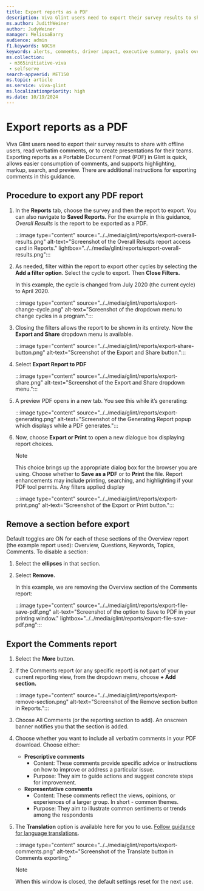```yaml
---
title: Export reports as a PDF
description: Viva Glint users need to export their survey results to share with offline users, read verbatim comments, or to create presentations for their teams. Exporting reports as a PDF in Glint is quick, allows easy consumption of comments.
ms.author: JudithWeiner
author: JudyWeiner
manager: MelissaBarry
audience: admin
f1.keywords: NOCSH
keywords: alerts, comments, driver impact, executive summary, goals overview, heat map, overall results, manager report, response rate, team summary, report access level, add report sections, delete report sections,
ms.collection: 
 - m365initiative-viva
 - selfserve
search-appverid: MET150
ms.topic: article
ms.service: viva-glint
ms.localizationpriority: high
ms.date: 10/19/2024
---
```


# Export reports as a PDF

Viva Glint users need to export their survey results to share with offline users, read verbatim comments, or to create presentations for their teams. Exporting reports as a Portable Document Format (PDF) in Glint is quick, allows easier consumption of comments, and supports highlighting, markup, search, and preview. There are additional instructions for exporting comments in this guidance.

## Procedure to export any PDF report

1. In the **Reports** tab, choose the survey and then the report to export. You can also navigate to **Saved Reports.**  For the example in this guidance, *Overall Results* is the report to be exported as a PDF.

   :::image type="content" source="../../media/glint/reports/export-overall-results.png" alt-text="Screenshot of the Overall Results report access card in Reports." lightbox="../../media/glint/reports/export-overall-results.png":::

2. As needed, filter within the report to export other cycles by selecting the **Add a filter option**. Select the cycle to export. Then **Close Filters.**

   In this example, the cycle is changed from July 2020 (the current cycle) to April 2020.

   :::image type="content" source="../../media/glint/reports/export-change-cycle.png" alt-text="Screenshot of the dropdown menu to change cycles in a program.":::

3. Closing the filters allows the report to be shown in its entirety. Now the **Export and Share** dropdown menu is available.

   :::image type="content" source="../../media/glint/reports/export-share-button.png" alt-text="Screenshot of the Export and Share button.":::

4. Select **Export Report to PDF**

   :::image type="content" source="../../media/glint/reports/export-share.png" alt-text="Screenshot of the Export and Share dropdown menu.":::

5.	A preview PDF opens in a new tab. You see this while it’s generating:

    :::image type="content" source="../../media/glint/reports/export-generating.png" alt-text="Screenshot of the Generating Report popup which displays while a PDF generates.":::

6.	Now, choose **Export or Print** to open a new dialogue box displaying report choices.

    >[!NOTE]
    > This choice brings up the appropriate dialog box for the browser you are using. Choose whether to **Save as a PDF** or to **Print** the file. Report enhancements may include printing, searching, and highlighting if your PDF tool permits. Any filters applied display

    :::image type="content" source="../../media/glint/reports/export-print.png" alt-text="Screenshot of the Export or Print button.":::

## Remove a section before export

Default toggles are ON for each of these sections of the Overview report (the example report used): Overview, Questions, Keywords, Topics, Comments.
To disable a section:

1.	Select the **ellipses** in that section.
2.	Select **Remove.**

    In this example, we are removing the Overview section of the Comments report:

    :::image type="content" source="../../media/glint/reports/export-file-save-pdf.png" alt-text="Screenshot of the option to Save to PDF in your printing window." lightbox="../../media/glint/reports/export-file-save-pdf.png":::

## Export the Comments report

1.	Select the **More** button.
2.	If the Comments report (or any specific report) is not part of your current reporting view, from the dropdown menu, choose **+ Add section.**

    :::image type="content" source="../../media/glint/reports/export-remove-section.png" alt-text="Screenshot of the Remove section button in Reports.":::

3.	Choose All Comments (or the reporting section to add). An onscreen banner notifies you that the section is added.
4.	Choose whether you want to include all verbatim comments in your PDF download. Choose either:
    - **Prescriptive comments** 
      - Content: These comments provide specific advice or instructions on how to improve or address a particular issue.
      - Purpose: They aim to guide actions and suggest concrete steps for improvement.
    - **Representative comments** 
      -  Content: These comments reflect the views, opinions, or experiences of a larger group. In short - common themes.
      -  Purpose: They aim to illustrate common sentiments or trends among the respondents
5. The **Translation** option is available here for you to use. [Follow guidance for language translations](/viva/glint/setup/language-translations).

   :::image type="content" source="../../media/glint/reports/export-comments.png" alt-text="Screenshot of the Translate button in Comments exporting." 

   >[!NOTE]
   > When this window is closed, the default settings reset for the next use.
